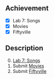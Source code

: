 ## Achievement

- [x] Lab 7: Songs
- [x] Movies
- [x] Fiftyville

## Description

0. [Lab 7: Songs](https://cs50.harvard.edu/x/2024/psets/7/songs/)
1. Submit [Movies](https://cs50.harvard.edu/x/2024/psets/7/movies/)
2. Submit [Fiftyville](https://cs50.harvard.edu/x/2024/psets/7/fiftyville/)